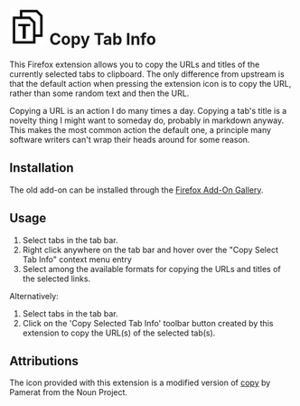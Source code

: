 # ![extension-icon](icons/copy-selected-tab-info-ICON-64x64.png) Copy Tab Info

This Firefox extension allows you to copy the URLs and titles of the currently selected tabs to clipboard. The only difference from upstream is that the default action when pressing the extension icon is to copy the URL, rather than some random text and then the URL.

Copying a URL is an action I do many times a day. Copying a tab's title is a novelty thing I might want to someday do, probably in markdown anyway. This makes the most common action the default one, a principle many software writers can't wrap their heads around for some reason.

## Installation
The old add-on can be installed through the [Firefox Add-On Gallery](https://addons.mozilla.org/de/firefox/addon/copy-selected-tab-info/).

## Usage
1. Select tabs in the tab bar.
2. Right click anywhere on the tab bar and hover over the "Copy Select Tab Info" context menu entry
3. Select among the available formats for copying the URLs and titles of the selected links.

Alternatively:
1. Select tabs in the tab bar.
2. Click on the 'Copy Selected Tab Info' toolbar button created by this extension to copy
the URL(s) of the selected tab(s).

## Attributions
The icon provided with this extension is a modified version of [copy](https://thenounproject.com/term/copy/2418793/) by Pamerat from the Noun Project.
